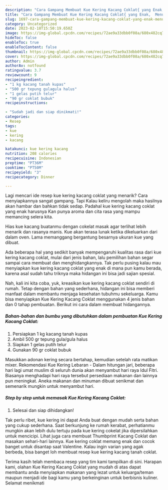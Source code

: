 ```yaml
---
description: "Cara Gampang Membuat Kue Kering Kacang Coklat{ yang Enak,  Menu Buat lebaran"
title: "Cara Gampang Membuat Kue Kering Kacang Coklat{ yang Enak,  Menu Buat lebaran"
slug: 1697-cara-gampang-membuat-kue-kering-kacang-coklat-yang-enak-menu-buat-lebaran
category: Uncategorized
date: 2023-02-18T15:50:19.650Z
image: https://img-global.cpcdn.com/recipes/72ae9a33dbb0f08a/680x482cq70/kue-kering-kacang-coklat-foto-resep-utama.jpg
hideToc: false
enableToc: true
enableTocContent: false
thumbnail: https://img-global.cpcdn.com/recipes/72ae9a33dbb0f08a/680x482cq70/kue-kering-kacang-coklat-foto-resep-utama.jpg
cover: https://img-global.cpcdn.com/recipes/72ae9a33dbb0f08a/680x482cq70/kue-kering-kacang-coklat-foto-resep-utama.jpg
author: Admin
authorAv: notfound
ratingvalue: 3.7
reviewcount: 9
recipeingredient:
- "1 kg kacang tanah kupas"
- "500 gr tepung gulagula halus"
- "1 gelas putih telur"
- "90 gr coklat bubuk"
recipeinstructions:

- "Sudah jadi dan siap dinikmati!"
categories:
- Resep
tags:
- kue
- kering
- kacang

katakunci: kue kering kacang 
nutrition: 208 calories
recipecuisine: Indonesian
preptime: "PT36M"
cooktime: "PT50M"
recipeyield: "3"
recipecategory: Dinner

---
```



Lagi mencari ide resep kue kering kacang coklat yang menarik? Cara menyiapkannya sangat gampang. Tapi Kalau keliru mengolah maka hasilnya akan hambar dan bahkan tidak sedap. Padahal kue kering kacang coklat yang enak harusnya Kan punya aroma dan cita rasa yang mampu memancing selera kita.


Hias kue kacang buatanmu dengan cokelat masak agar terlihat lebih menarik dan rasanya manis. Kue akan terasa lunak ketika dikeluarkan dari dalam oven. Lama memanggang bergantung besarnya ukuran kue yang dibuat.

Ada beberapa hal yang sedikit banyak mempengaruhi kualitas rasa dari kue kering kacang coklat, mulai dari jenis bahan, lalu pemilihan bahan segar sampai cara membuat dan menghidangkannya. Tak perlu pusing kalau mau menyiapkan kue kering kacang coklat yang enak di mana pun kamu berada, karena asal sudah tahu triknya maka hidangan ini bisa jadi sajian spesial.


Nah, kali ini kita coba, yuk, kreasikan kue kering kacang coklat sendiri di rumah. Tetap dengan bahan yang sederhana, hidangan ini bisa memberi manfaat dalam membantu menjaga kesehatan tubuhmu sekeluarga. Kamu bisa menyiapkan Kue Kering Kacang Coklat menggunakan 4 jenis bahan dan 0 tahap pembuatan. Berikut ini cara dalam membuat hidangannya.

<!--inarticleads1-->

##### Bahan-bahan dan bumbu yang dibutuhkan dalam pembuatan Kue Kering Kacang Coklat:

1. Persiapkan 1 kg kacang tanah kupas
1. Ambil 500 gr tepung gula/gula halus
1. Siapkan 1 gelas putih telur
1. Gunakan 90 gr coklat bubuk


Masukkan adonan kering secara bertahap, kemudian setelah rata matikan mixer. Rekomendasi Kue Kering Lebaran - Dalam hitungan jari, beberapa hari lagi umat muslim di seluruh dunia akan menyambut hari raya Idul Fitri. Biasanya menghadapi hari raya tersebut persediaan makanan dan lainnya pun meningkat. Aneka makanan dan minuman dibuat senikmat dan semenarik mungkin untuk menyambut hari. 

<!--inarticleads2-->

##### Step by step untuk memasak Kue Kering Kacang Coklat:


1. Selesai dan siap dihidangkan!

Tak perlu ribet, kue kering ini dapat Anda buat dengan mudah serta bahan yang cukup sederhana. Saat berkunjung ke rumah kerabat, perhatianmu mungkin akan lebih dulu tertuju pada kue kering cokelat jika dipersilahkan untuk mencicipi. Lihat juga cara membuat Thumbprint Kacang Coklat dan masakan sehari-hari lainnya. Kue kering coklat memang enak dan cocok banget untuk disantap saat Valentine. Kalau ingin varian yang agak berbeda, bisa banget loh membuat resep kue kering kacang tanah coklat. 

Terima kasih telah membaca resep yang tim kami tampilkan di sini. Harapan kami, olahan Kue Kering Kacang Coklat yang mudah di atas dapat membantu anda menyiapkan makanan yang lezat untuk keluarga/teman maupun menjadi ide bagi kamu yang berkeinginan untuk berbisnis kuliner. Selamat menikmati

